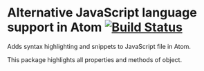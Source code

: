 # Alternative JavaScript language support in Atom [![Build Status](https://travis-ci.org/AMalininHere/language-javascript-better.svg?branch=master)](https://travis-ci.org/AMalininHere/language-javascript-better)

Adds syntax highlighting and snippets to JavaScript file in Atom.

This package highlights all properties and methods of object.
